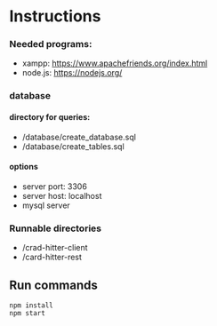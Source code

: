 # Instructions

### Needed programs:
- xampp: https://www.apachefriends.org/index.html
- node.js: https://nodejs.org/

### database
#### directory for queries:
- /database/create_database.sql
- /database/create_tables.sql
#### options
- server port: 3306
- server host: localhost
- mysql server

### Runnable directories
- /crad-hitter-client
- /card-hitter-rest

## Run commands
```
npm install
npm start
```